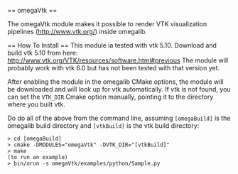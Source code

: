 == omegaVtk ==

The omegaVtk module makes it possible to render VTK visualization pipelines (http://www.vtk.org/) inside omegalib. 


== How To Install ==
This module ia tested with vtk 5.10. Download and build vtk 5.10 from here: http://www.vtk.org/VTK/resources/software.html#previous
The module will probably work with vtk 6.0 but has not been tested with that version yet.

After enabling the module in the omegalib CMake options, the module will be downloaded and will look up for vtk automatically.
If vtk is not found, you can set the `VTK_DIR` Cmake option manually, pointing it to the directory where you built vtk.

Do do all of the above from the command line, assuming `[omegaBuild]` is the omegalib build directory and `[vtkBuild]` is the vtk build directory:
```
> cd [omegaBuild]
> cmake -DMODULES="omegaVtk" -DVTK_DIR="[vtkBuild]"
> make
(to run an example)
> bin/orun -s omegaVtk/examples/python/Sample.py
```
